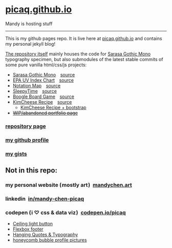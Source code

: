# [picaq.github.io](https://picaq.github.io)
Mandy is hosting stuff

---

This is my github pages repo. It is live here at [picaq.github.io](https://picaq.github.io) and contains my personal jekyll blog! 

[The repository itself](https://github.com/picaq/picaq.github.io) mainly houses the code for [Sarasa Gothic Mono](https://picaq.github.io/sarasa/) typography specimen, 
but also submodules of the latest stable commits of some pure vanilla html/css/js projects:
- [Sarasa Gothic Mono](https://picaq.github.io/sarasa/) [source](https://github.com/picaq/picaq.github.io/tree/master/sarasa)
- [EPA UV Index Chart](https://picaq.github.io/epa-uv/) [source](https://github.com/picaq/epa-uv)
- [Notation Map](https://picaq.github.io/notation-map/) [source](https://github.com/picaq/notation-map)
- [SleepyTime](https://picaq.github.io/sleepytime/) [source](https://github.com/picaq/picaq.github.io/tree/master/sleepytime)
- [Boogle Board Game](https://picaq.github.io/JS+HTML-Games/) [source](https://github.com/picaq/JS-HTML-Games)
- [KimCheese Recipe](https://picaq.github.io/kimcheese-recipe/) [source](https://github.com/picaq/recipe-page)
  - [KimCheese Recipe + bootstrap](https://picaq.github.io/kimcheese-boots/)
- ~~[WIP/abandoned portfolio page](https://picaq.github.io/portfolio/)~~

### [repository page](https://github.com/picaq/picaq.github.io)
### [my github profile](https://github.com/picaq/)
### [my gists](https://gist.github.com/picaq)

## Not in this repo:

### my personal website ( mostly art ) [mandychen.art](https://mandychen.art)
### linkedin [in/mandy-chen-picaq](https://www.linkedin.com/in/mandy-chen-picaq/)
### codepen ( i ♡ css & data viz ) [codepen.io/picaq](https://codepen.io/picaq)
- [Ceiling light button](https://codepen.io/picaq/pen/RwmQOwZ)
- [Flexbox footer](https://codepen.io/picaq/pen/NWYObBY)
- [Hanging Quotes & Typography](https://codepen.io/picaq/pen/PorGQaR)
- [honeycomb bubble profile pictures](https://codepen.io/picaq/pen/wvLbwLe)
